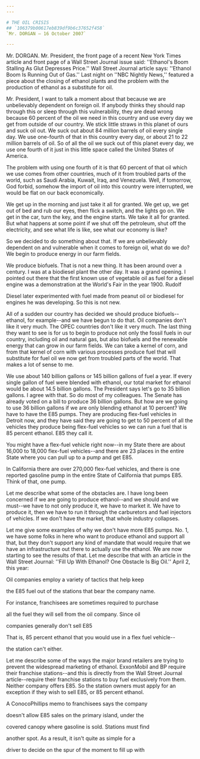 ```yaml
---
---

# THE OIL CRISIS
## `106379b00617eb839df9b6c37652f458`
`Mr. DORGAN — 16 October 2007`

---
```



Mr. DORGAN. Mr. President, the front page of a recent New York Times 
article and front page of a Wall Street Journal issue said: ''Ethanol's 
Boom Stalling As Glut Depresses Price.'' Wall Street Journal article 
says: ''Ethanol Boom Is Running Out of Gas.'' Last night on ''NBC 
Nightly News,'' featured a piece about the closing of ethanol plants 
and the problem with the production of ethanol as a substitute for oil.

Mr. President, I want to talk a moment about that because we are 
unbelievably dependent on foreign oil. If anybody thinks they should 
nap through this or sleep through this vulnerability, they are dead 
wrong because 60 percent of the oil we need in this country and use 
every day we get from outside of our country. We stick little straws in 
this planet of ours and suck oil out. We suck out about 84 million 
barrels of oil every single day. We use one-fourth of that in this 
country every day, or about 21 to 22 million barrels of oil. So of all 
the oil we suck out of this planet every day, we use one fourth of it 
just in this little space called the United States of America.

The problem with using one fourth of it is that 60 percent of that 
oil which we use comes from other countries, much of it from troubled 
parts of the world, such as Saudi Arabia, Kuwait, Iraq, and Venezuela. 
Well, if tomorrow, God forbid, somehow the import of oil into this 
country were interrupted, we would be flat on our back economically.

We get up in the morning and just take it all for granted. We get up, 
we get out of bed and rub our eyes, then flick a switch, and the lights 
go on. We get in the car, turn the key, and the engine starts. We take 
it all for granted. But what happens at some point if we shut off the 
petroleum, shut off the electricity, and see what life is like, see 
what our economy is like?

So we decided to do something about that. If we are unbelievably 
dependent on and vulnerable when it comes to foreign oil, what do we 
do? We begin to produce energy in our farm fields.

We produce biofuels. That is not a new thing. It has been around over 
a century. I was at a biodiesel plant the other day. It was a grand 
opening. I pointed out there that the first known use of vegetable oil 
as fuel for a diesel engine was a demonstration at the World's Fair in 
the year 1900. Rudolf


Diesel later experimented with fuel made from peanut oil or biodiesel 
for engines he was developing. So this is not new.

All of a sudden our country has decided we should produce biofuels--
ethanol, for example--and we have begun to do that. Oil companies don't 
like it very much. The OPEC countries don't like it very much. The last 
thing they want to see is for us to begin to produce not only the 
fossil fuels in our country, including oil and natural gas, but also 
biofuels and the renewable energy that can grow in our farm fields. We 
can take a kernel of corn, and from that kernel of corn with various 
processes produce fuel that will substitute for fuel oil we now get 
from troubled parts of the world. That makes a lot of sense to me.

We use about 140 billion gallons or 145 billion gallons of fuel a 
year. If every single gallon of fuel were blended with ethanol, our 
total market for ethanol would be about 14.5 billion gallons. The 
President says let's go to 35 billion gallons. I agree with that. So do 
most of my colleagues. The Senate has already voted on a bill to 
produce 36 billion gallons. But how are we going to use 36 billion 
gallons if we are only blending ethanol at 10 percent? We have to have 
the E85 pumps. They are producing flex-fuel vehicles in Detroit now, 
and they have said they are going to get to 50 percent of all the 
vehicles they produce being flex-fuel vehicles so we can run a fuel 
that is 85 percent ethanol. E85 they call it.

You might have a flex-fuel vehicle right now--in my State there are 
about 16,000 to 18,000 flex-fuel vehicles--and there are 23 places in 
the entire State where you can pull up to a pump and get E85.

In California there are over 270,000 flex-fuel vehicles, and there is 
one reported gasoline pump in the entire State of California that pumps 
E85. Think of that, one pump.

Let me describe what some of the obstacles are. I have long been 
concerned if we are going to produce ethanol--and we should and we 
must--we have to not only produce it, we have to market it. We have to 
produce it, then we have to run it through the carburetors and fuel 
injectors of vehicles. If we don't have the market, that whole industry 
collapses.

Let me give some examples of why we don't have more E85 pumps. No. 1, 
we have some folks in here who want to produce ethanol and support all 
that, but they don't support any kind of mandate that would require 
that we have an infrastructure out there to actually use the ethanol. 
We are now starting to see the results of that. Let me describe that 
with an article in the Wall Street Journal: ''Fill Up With Ethanol? One 
Obstacle Is Big Oil.'' April 2, this year:




 Oil companies employ a variety of tactics that help keep 


 the E85 fuel out of the stations that bear the company name. 


 For instance, franchisees are sometimes required to purchase 


 all the fuel they will sell from the oil company. Since oil 


 companies generally don't sell E85


That is, 85 percent ethanol that you would use in a flex fuel 
vehicle--



 the station can't either.


Let me describe some of the ways the major brand retailers are trying 
to prevent the widespread marketing of ethanol. ExxonMobil and BP 
require their franchise stations--and this is directly from the Wall 
Street Journal article--require their franchise stations to buy fuel 
exclusively from them. Neither company offers E85. So the station 
owners must apply for an exception if they wish to sell E85, or 85 
percent ethanol.




 A ConocoPhillips memo to franchisees says the company 


 doesn't allow E85 sales on the primary island, under the 


 covered canopy where gasoline is sold. Stations must find 


 another spot. As a result, it isn't quite as simple for a 


 driver to decide on the spur of the moment to fill up with 